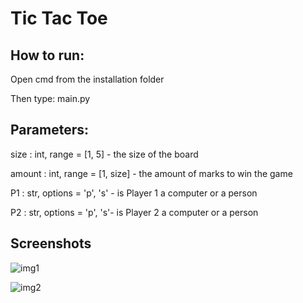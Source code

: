 # Tic Tac Toe

## How to run: 
Open cmd from the installation folder

Then type: main.py <size> <amount> <P1> <P2>

## Parameters:
size : int, range = [1, 5] - the size of the board

amount : int, range = [1, size] - the amount of marks to win the game

P1 : str, options = 'p', 's' - is Player 1 a computer or a person

P2 : str, options = 'p', 's'- is Player 2 a computer or a person

## Screenshots

![img1](https://github.com/antonkhmv/TicTacToe/tree/master/img1.png)

![img2](https://github.com/antonkhmv/TicTacToe/tree/master/img2.png)
